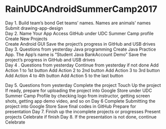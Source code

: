 # RainUDCAndroidSummerCamp2017

Day 1. 
Build team’s bond
Get teams’ names. Names are animals’ names
Submit drawing-app-design<br>
Day 2. 
Name Your App
Access GitHub under UDC Summer Camp profile
Create New Projects  
Create Android GUI
Save the project’s progress in GitHub and USB drives<br>
Day 3. 
Questions from yesterday
Java programming
Create Java Practice App. The App’s name is “Student Java BankAccount Demo”
Save the project’s progress in GitHub and USB drives<br>
 Day 4  . 
Questions from yesterday
Continue from yesterday if not done
Add Action 1 to 1st button
Add Action 2 to 2nd button
Add Action 3 to 3rd button
Add Action 4 to 4th button
Add Action 5 to the last button<br>

Day 5. 
Questions from yesterday
Complete the project
Touch Up the project
If ready, prepare for uploading the project into Google Store under UDC Summer Camp Profile by checking logo from instructor, getting screen shots, getting app demo video, and so on
Day 6 
Complete Submitting the project into Google Store
Save final codes in GitHub
Prepare for presentation
Day 7. 
Finish up the incomplete projects or progresses
Present projects
Celebrate if finish
Day 8. 
If the presentation is not done, continue
Celebrate
